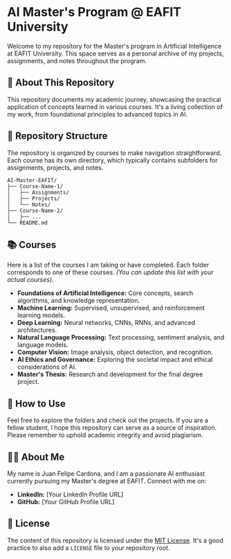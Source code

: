 # AI Master's Program @ EAFIT University

Welcome to my repository for the Master's program in Artificial Intelligence at EAFIT University. This space serves as a personal archive of my projects, assignments, and notes throughout the program.

## 📖 About This Repository

This repository documents my academic journey, showcasing the practical application of concepts learned in various courses. It's a living collection of my work, from foundational principles to advanced topics in AI.

## 📂 Repository Structure

The repository is organized by courses to make navigation straightforward. Each course has its own directory, which typically contains subfolders for assignments, projects, and notes.

```
AI-Master-EAFIT/
├── Course-Name-1/
│   ├── Assignments/
│   ├── Projects/
│   └── Notes/
├── Course-Name-2/
│   ├── ...
└── README.md
```

## 📚 Courses

Here is a list of the courses I am taking or have completed. Each folder corresponds to one of these courses. *(You can update this list with your actual courses).*

*   **Foundations of Artificial Intelligence:** Core concepts, search algorithms, and knowledge representation.
*   **Machine Learning:** Supervised, unsupervised, and reinforcement learning models.
*   **Deep Learning:** Neural networks, CNNs, RNNs, and advanced architectures.
*   **Natural Language Processing:** Text processing, sentiment analysis, and language models.
*   **Computer Vision:** Image analysis, object detection, and recognition.
*   **AI Ethics and Governance:** Exploring the societal impact and ethical considerations of AI.
*   **Master's Thesis:** Research and development for the final degree project.

## 🚀 How to Use

Feel free to explore the folders and check out the projects. If you are a fellow student, I hope this repository can serve as a source of inspiration. Please remember to uphold academic integrity and avoid plagiarism.

## 👨‍💻 About Me

My name is Juan Felipe Cardona, and I am a passionate AI enthusiast currently pursuing my Master's degree at EAFIT. Connect with me on:

*   **LinkedIn:** [Your LinkedIn Profile URL]
*   **GitHub:** [Your GitHub Profile URL]

## 📄 License

The content of this repository is licensed under the [MIT License](LICENSE). It's a good practice to also add a `LICENSE` file to your repository root.